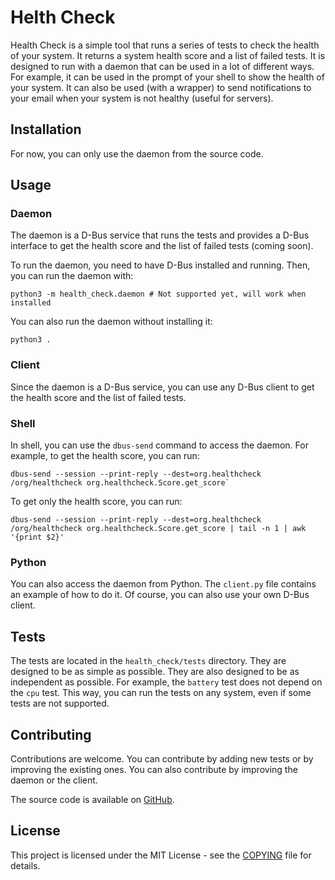 # Helth Check

Health Check is a simple tool that runs a series of tests to check the health
of your system. It returns a system health score and a list of failed tests.
It is designed to run with a daemon that can be used in a lot of different
ways. For example, it can be used in the prompt of your shell to show the
health of your system. It can also be used (with a wrapper) to send
notifications to your email when your system is not healthy (useful for
servers).

## Installation

For now, you can only use the daemon from the source code.

## Usage

### Daemon

The daemon is a D-Bus service that runs the tests and provides a D-Bus
interface to get the health score and the list of failed tests (coming soon).

To run the daemon, you need to have D-Bus installed and running. Then, you can
run the daemon with:

```shell
python3 -m health_check.daemon # Not supported yet, will work when installed
```

You can also run the daemon without installing it:

```shell
python3 .
```

### Client

Since the daemon is a D-Bus service, you can use any D-Bus client to get the
health score and the list of failed tests.

### Shell

In shell, you can use the `dbus-send` command to access the daemon. For
example, to get the health score, you can run:

```shell
dbus-send --session --print-reply --dest=org.healthcheck /org/healthcheck org.healthcheck.Score.get_score`
```

To get only the health score, you can run:

```shell
dbus-send --session --print-reply --dest=org.healthcheck /org/healthcheck org.healthcheck.Score.get_score | tail -n 1 | awk '{print $2}'
```

### Python

You can also access the daemon from Python. The `client.py` file contains an
example of how to do it. Of course, you can also use your own D-Bus client.

## Tests

The tests are located in the `health_check/tests` directory. They are
designed to be as simple as possible. They are also designed to be as
independent as possible. For example, the `battery` test does not depend on
the `cpu` test. This way, you can run the tests on any system, even if some
tests are not supported.

## Contributing

Contributions are welcome. You can contribute by adding new tests or by
improving the existing ones. You can also contribute by improving the daemon
or the client.

The source code is available on [GitHub](https://github.com/Yaya-Cout/HealthCheck).

## License

This project is licensed under the MIT License - see the [COPYING](COPYING)
file for details.
